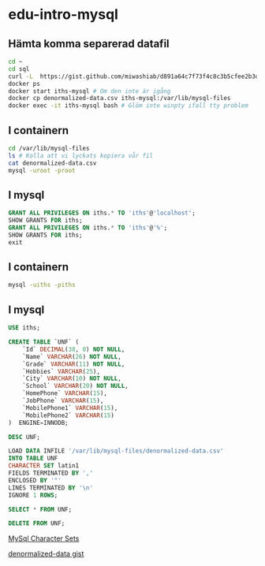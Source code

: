 # edu-intro-mysql

## Hämta komma separerad datafil

```bash
cd ~
cd sql
curl -L  https://gist.github.com/miwashiab/d891a64c7f73f4c8c3b5cfee2b3de776/raw/denormalized-data.csv -o denormalized-data.csv
docker ps
docker start iths-mysql # Om den inte är igång
docker cp denormalized-data.csv iths-mysql:/var/lib/mysql-files
docker exec -it iths-mysql bash # Glöm inte winpty ifall tty problem
```

## I containern
```bash
cd /var/lib/mysql-files
ls # Kolla att vi lyckats kopiera vår fil
cat denormalized-data.csv
mysql -uroot -proot
```

## I mysql
```sql
GRANT ALL PRIVILEGES ON iths.* TO 'iths'@'localhost';
SHOW GRANTS FOR iths;
GRANT ALL PRIVILEGES ON iths.* TO 'iths'@'%';
SHOW GRANTS FOR iths;
exit
```

## I containern
```bash
mysql -uiths -piths
```

## I mysql
```sql
USE iths;

CREATE TABLE `UNF` (
    `Id` DECIMAL(38, 0) NOT NULL,
    `Name` VARCHAR(26) NOT NULL,
    `Grade` VARCHAR(11) NOT NULL,
    `Hobbies` VARCHAR(25),
    `City` VARCHAR(10) NOT NULL,
    `School` VARCHAR(20) NOT NULL,
    `HomePhone` VARCHAR(15),
    `JobPhone` VARCHAR(15),
    `MobilePhone1` VARCHAR(15),
    `MobilePhone2` VARCHAR(15)
)  ENGINE=INNODB;

DESC UNF;

LOAD DATA INFILE '/var/lib/mysql-files/denormalized-data.csv'
INTO TABLE UNF 
CHARACTER SET latin1
FIELDS TERMINATED BY ','
ENCLOSED BY '"'
LINES TERMINATED BY '\n'
IGNORE 1 ROWS;

SELECT * FROM UNF;

DELETE FROM UNF;
```

[MySql Character Sets](https://dev.mysql.com/doc/refman/8.0/en/charset-mysql.html)

[denormalized-data gist](https://gist.github.com/miwashiab/d891a64c7f73f4c8c3b5cfee2b3de776)
